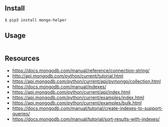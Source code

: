 ## Install

```
$ pip3 install mongo-helper
```

## Usage

```
```

## Resources

- <https://docs.mongodb.com/manual/reference/connection-string/>
- <http://api.mongodb.com/python/current/tutorial.html>
- <https://api.mongodb.com/python/current/api/pymongo/collection.html>
- <https://docs.mongodb.com/manual/indexes/>
- <https://api.mongodb.com/python/current/api/index.html>
- <https://api.mongodb.com/python/current/examples/index.html>
- <https://api.mongodb.com/python/current/examples/bulk.html>
- <https://docs.mongodb.com/manual/tutorial/create-indexes-to-support-queries/>
- <https://docs.mongodb.com/manual/tutorial/sort-results-with-indexes/>
